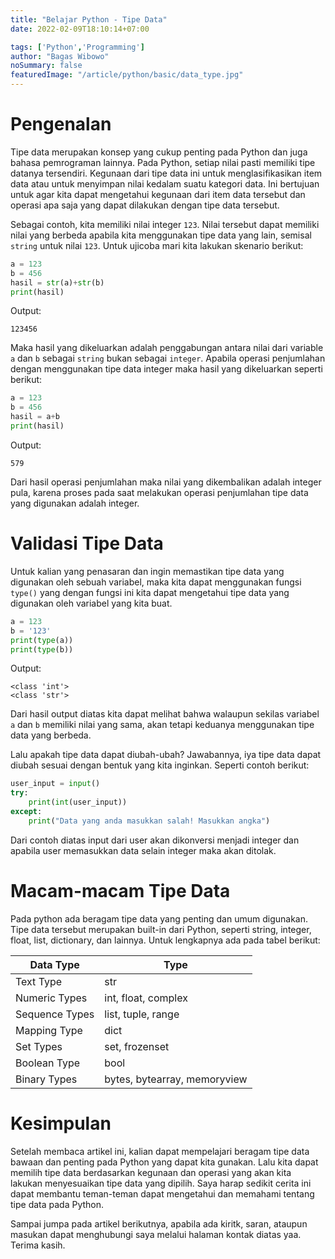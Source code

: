 ```yaml
---
title: "Belajar Python - Tipe Data"
date: 2022-02-09T18:10:14+07:00

tags: ['Python','Programming']
author: "Bagas Wibowo"
noSummary: false
featuredImage: "/article/python/basic/data_type.jpg" 
---
```

# Pengenalan

Tipe data merupakan konsep yang cukup penting pada Python dan juga bahasa pemrograman lainnya. Pada Python, setiap nilai pasti memiliki tipe datanya tersendiri. Kegunaan dari tipe data ini untuk menglasifikasikan item data atau untuk menyimpan nilai kedalam suatu kategori data. Ini bertujuan untuk agar kita dapat mengetahui kegunaan dari item data tersebut dan operasi apa saja yang dapat dilakukan dengan tipe data tersebut.

Sebagai contoh, kita memiliki nilai integer `123`. Nilai tersebut dapat memiliki nilai yang berbeda apabila kita menggunakan tipe data yang lain, semisal ```string``` untuk nilai `123`. Untuk ujicoba mari kita lakukan skenario berikut:

```py
a = 123
b = 456
hasil = str(a)+str(b)
print(hasil)
```
Output:
```
123456
```

Maka hasil yang dikeluarkan adalah penggabungan antara nilai dari variable `a` dan `b` sebagai `string` bukan sebagai `integer`. Apabila operasi penjumlahan dengan menggunakan tipe data integer maka hasil yang dikeluarkan seperti berikut:

```py
a = 123
b = 456
hasil = a+b
print(hasil)
```
Output:
```
579
```

Dari hasil operasi penjumlahan maka nilai yang dikembalikan adalah integer pula, karena proses pada saat melakukan operasi penjumlahan tipe data yang digunakan adalah integer.

# Validasi Tipe Data

Untuk kalian yang penasaran dan ingin memastikan tipe data yang digunakan oleh sebuah variabel, maka kita dapat menggunakan fungsi `type()` yang dengan fungsi ini kita dapat mengetahui tipe data yang digunakan oleh variabel yang kita buat. 

```py
a = 123
b = '123'
print(type(a))
print(type(b))
```
Output:
```
<class 'int'>
<class 'str'>
```

Dari hasil output diatas kita dapat melihat bahwa walaupun sekilas variabel `a` dan `b` memiliki nilai yang sama, akan tetapi keduanya menggunakan tipe data yang berbeda.

Lalu apakah tipe data dapat diubah-ubah? Jawabannya, iya tipe data dapat diubah sesuai dengan bentuk yang kita inginkan. Seperti contoh berikut:

```py
user_input = input()
try:
    print(int(user_input))
except:
    print("Data yang anda masukkan salah! Masukkan angka")
```

Dari contoh diatas input dari user akan dikonversi menjadi integer dan apabila user memasukkan data selain integer maka akan ditolak.

# Macam-macam Tipe Data

Pada python ada beragam tipe data yang penting dan umum digunakan. Tipe data tersebut merupakan built-in dari Python, seperti string, integer, float, list, dictionary, dan lainnya. Untuk lengkapnya ada pada tabel berikut:

|Data Type | Type |
|----------|------|
|Text Type |str   |
|Numeric Types|	int, float, complex |
|Sequence Types|	list, tuple, range |
|Mapping Type |	dict |
|Set Types|	set, frozenset|
|Boolean Type|	bool |
|Binary Types|	bytes, bytearray, memoryview |

# Kesimpulan

Setelah membaca artikel ini, kalian dapat mempelajari beragam tipe data bawaan dan penting pada Python yang dapat kita gunakan. Lalu kita dapat memilih tipe data berdasarkan kegunaan dan operasi yang akan kita lakukan menyesuaikan tipe data yang dipilih. Saya harap sedikit cerita ini dapat membantu teman-teman dapat mengetahui dan memahami tentang tipe data pada Python.

Sampai jumpa pada artikel berikutnya, apabila ada kiritk, saran, ataupun masukan dapat menghubungi saya melalui halaman kontak diatas yaa. Terima kasih.